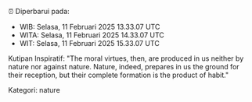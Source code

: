 ⏰ Diperbarui pada:
- WIB: Selasa, 11 Februari 2025 13.33.07 UTC
- WITA: Selasa, 11 Februari 2025 14.33.07 UTC
- WIT: Selasa, 11 Februari 2025 15.33.07 UTC

Kutipan Inspiratif:
"The moral virtues, then, are produced in us neither by nature nor against nature. Nature, indeed, prepares in us the ground for their reception, but their complete formation is the product of habit."


Kategori: nature

